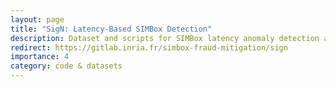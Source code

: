 ```yaml
---
layout: page
title: "SigN: Latency-Based SIMBox Detection"
description: Dataset and scripts for SIMBox latency anomaly detection at the cellular edge.
redirect: https://gitlab.inria.fr/simbox-fraud-mitigation/sign
importance: 4
category: code & datasets
---
```

